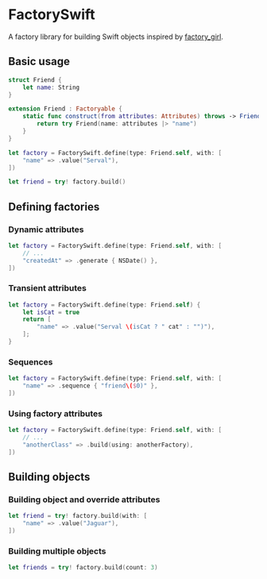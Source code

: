 # FactorySwift

A factory library for building Swift objects inspired by [factory_girl](https://github.com/thoughtbot/factory_girl).

## Basic usage

```swift
struct Friend {
    let name: String
}

extension Friend : Factoryable {
    static func construct(from attributes: Attributes) throws -> Friend {
        return try Friend(name: attributes |> "name")
    }
}

let factory = FactorySwift.define(type: Friend.self, with: [
    "name" => .value("Serval"),
])

let friend = try! factory.build()
```

## Defining factories

### Dynamic attributes

```swift
let factory = FactorySwift.define(type: Friend.self, with: [
    // ...
    "createdAt" => .generate { NSDate() },
])
```

### Transient attributes

```swift
let factory = FactorySwift.define(type: Friend.self) {
    let isCat = true
    return [
        "name" => .value("Serval \(isCat ? " cat" : "")"),
    ];
}
```

### Sequences

```swift
let factory = FactorySwift.define(type: Friend.self, with: [
    "name" => .sequence { "friend\($0)" },
])
```

### Using factory attributes

```swift
let factory = FactorySwift.define(type: Friend.self, with: [
    // ...
    "anotherClass" => .build(using: anotherFactory),
])
```

## Building objects

### Building object and override attributes

```swift
let friend = try! factory.build(with: [
    "name" => .value("Jaguar"),
])
```

### Building multiple objects

```swift
let friends = try! factory.build(count: 3)
```
